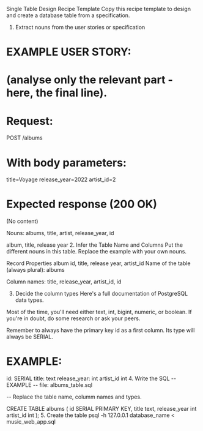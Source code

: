 Single Table Design Recipe Template
Copy this recipe template to design and create a database table from a specification.

1. Extract nouns from the user stories or specification
# EXAMPLE USER STORY:
# (analyse only the relevant part - here, the final line).

# Request:
POST /albums

# With body parameters:
title=Voyage
release_year=2022
artist_id=2

# Expected response (200 OK)
(No content)


Nouns:
albums, title, artist, release_year, id

album, title, release year
2. Infer the Table Name and Columns
Put the different nouns in this table. Replace the example with your own nouns.

Record	Properties
album	id, title, release year, artist_id
Name of the table (always plural): albums

Column names: title, release_year, artist_id, id

3. Decide the column types
Here's a full documentation of PostgreSQL data types.

Most of the time, you'll need either text, int, bigint, numeric, or boolean. If you're in doubt, do some research or ask your peers.

Remember to always have the primary key id as a first column. Its type will always be SERIAL.

# EXAMPLE:

id: SERIAL
title: text
release_year: int
artist_id int
4. Write the SQL
-- EXAMPLE
-- file: albums_table.sql

-- Replace the table name, columm names and types.

CREATE TABLE albums (
  id SERIAL PRIMARY KEY,
  title text,
  release_year int
  artist_id int
);
5. Create the table
psql -h 127.0.0.1 database_name < music_web_app.sql